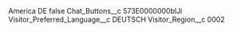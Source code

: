 <?xml version="1.0" encoding="UTF-8"?>
<CustomMetadata xmlns="http://soap.sforce.com/2006/04/metadata" xmlns:xsi="http://www.w3.org/2001/XMLSchema-instance" xmlns:xsd="http://www.w3.org/2001/XMLSchema">
    <label>America DE</label>
    <protected>false</protected>
    <values>
        <field>Chat_Buttons__c</field>
        <value xsi:type="xsd:string">573E0000000blJi</value>
    </values>
    <values>
        <field>Visitor_Preferred_Language__c</field>
        <value xsi:type="xsd:string">DEUTSCH</value>
    </values>
    <values>
        <field>Visitor_Region__c</field>
        <value xsi:type="xsd:string">0002</value>
    </values>
</CustomMetadata>
